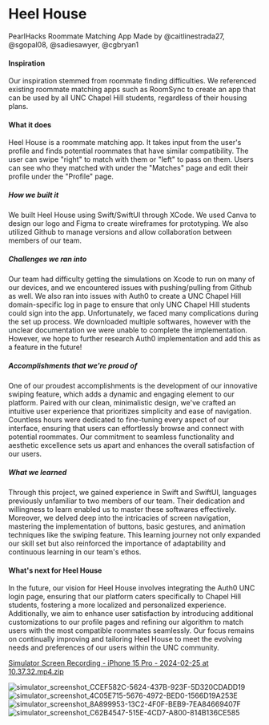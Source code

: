 # Heel House
PearlHacks Roommate Matching App
Made by @caitlinestrada27, @sgopal08, @sadiesawyer, @cgbryan1

#### Inspiration
Our inspiration stemmed from roommate finding difficulties. We referenced existing roommate matching apps such as RoomSync to create an app that can be used by all UNC Chapel Hill students, regardless of their housing plans.

#### What it does
Heel House is a roommate matching app. It takes input from the user's profile and finds potential roommates that have similar compatibility. The user can swipe "right" to match with them or "left" to pass on them. Users can see who they matched with under the "Matches" page and edit their profile under the "Profile" page.

##### How we built it
We built Heel House using Swift/SwiftUI through XCode. We used Canva to design our logo and Figma to create wireframes for prototyping. We also utilized Github to manage versions and allow collaboration between members of our team.

##### Challenges we ran into
Our team had difficulty getting the simulations on Xcode to run on many of our devices, and we encountered issues with pushing/pulling from Github as well. We also ran into issues with Auth0 to create a UNC Chapel Hill domain-specific log in page to ensure that only UNC Chapel Hill students could sign into the app. Unfortunately, we faced many complications during the set up process. We downloaded multiple softwares, however with the unclear documentation we were unable to complete the implementation. However, we hope to further research Auth0 implementation and add this as a feature in the future!

##### Accomplishments that we're proud of
One of our proudest accomplishments is the development of our innovative swiping feature, which adds a dynamic and engaging element to our platform. Paired with our clean, minimalistic design, we've crafted an intuitive user experience that prioritizes simplicity and ease of navigation. Countless hours were dedicated to fine-tuning every aspect of our interface, ensuring that users can effortlessly browse and connect with potential roommates. Our commitment to seamless functionality and aesthetic excellence sets us apart and enhances the overall satisfaction of our users.

##### What we learned
Through this project, we gained experience in Swift and SwiftUI, languages previously unfamiliar to two members of our team. Their dedication and willingness to learn enabled us to master these softwares effectively. Moreover, we delved deep into the intricacies of screen navigation, mastering the implementation of buttons, basic gestures, and animation techniques like the swiping feature. This learning journey not only expanded our skill set but also reinforced the importance of adaptability and continuous learning in our team's ethos.

#### What's next for Heel House
In the future, our vision for Heel House involves integrating the Auth0 UNC login page, ensuring that our platform caters specifically to Chapel Hill students, fostering a more localized and personalized experience. Additionally, we aim to enhance user satisfaction by introducing additional customizations to our profile pages and refining our algorithm to match users with the most compatible roommates seamlessly. Our focus remains on continually improving and tailoring Heel House to meet the evolving needs and preferences of our users within the UNC community.

[Simulator Screen Recording - iPhone 15 Pro - 2024-02-25 at 10.37.32.mp4.zip](https://github.com/caitlinestrada27/heelhouse/files/14396827/Simulator.Screen.Recording.-.iPhone.15.Pro.-.2024-02-25.at.10.37.32.mp4.zip)

![simulator_screenshot_CCEF582C-5624-437B-923F-5D320CDADD19](https://github.com/caitlinestrada27/heelhouse/assets/142927980/547dd870-731b-4d22-8442-32ae723aaf97)
![simulator_screenshot_4C05E715-5676-4972-BED0-1566D19A253E](https://github.com/caitlinestrada27/heelhouse/assets/142927980/ae1ec862-b92a-4dc3-bc28-54d4c33a3fc2)
![simulator_screenshot_8A899953-13C2-4F0F-BEB9-7EA84669407F](https://github.com/caitlinestrada27/heelhouse/assets/142927980/130fdb94-3e1f-4e4c-b338-8b7cddfa4875)
![simulator_screenshot_C62B4547-515E-4CD7-A800-814B136CE585](https://github.com/caitlinestrada27/heelhouse/assets/142927980/02e52e78-193f-4953-aa85-bc063ae821d7)

